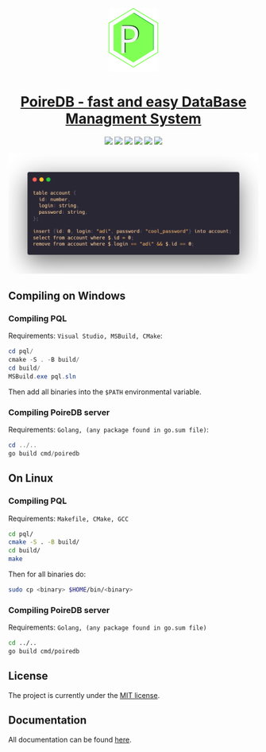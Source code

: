 <p align="center"><img width="100" src="./images/poiredb_icon.svg"></img></p>
<h1 align="center"><a href="https://github.com/poiredb/poiredb">PoireDB - fast and easy DataBase Managment System</a></h1>

<p align="center">
<img src="https://github.com/poiredb/poiredb/workflows/Windows/badge.svg"></img>
<img src="https://github.com/poiredb/poiredb/workflows/Ubuntu/badge.svg"></img>
<img src="https://github.com/poiredb/poiredb/workflows/MacOS/badge.svg"></img>
<img src="https://img.shields.io/github/license/poiredb/poiredb"></img>
<img src="https://img.shields.io/tokei/lines/github/poiredb/poiredb"></img>
<img src="https://img.shields.io/github/commit-activity/w/poiredb/poiredb"></img>
</p>

<p align="center"><img width="600" src="images/im.png"></img></p>

## Compiling on Windows

### Compiling PQL
Requirements: `Visual Studio, MSBuild, CMake`:
```powershell
cd pql/
cmake -S . -B build/
cd build/
MSBuild.exe pql.sln
```
Then add all binaries into the `$PATH` environmental variable.

### Compiling PoireDB server
Requirements: `Golang, (any package found in go.sum file)`:
```powershell
cd ../..
go build cmd/poiredb
```

## On Linux
### Compiling PQL
Requirements: `Makefile, CMake, GCC`
```bash
cd pql/
cmake -S . -B build/
cd build/
make
```

Then for all binaries do:
```bash
sudo cp <binary> $HOME/bin/<binary>
```

### Compiling PoireDB server
Requirements: `Golang, (any package found in go.sum file)`
```bash
cd ../..
go build cmd/poiredb
```

## License
The project is currently under the [MIT license](https://github.com/PoireDB/PoireDB/blob/master/LICENSE).

## Documentation
All documentation can be found [here](https://github.com/PoireDB/PoireDB/wiki).